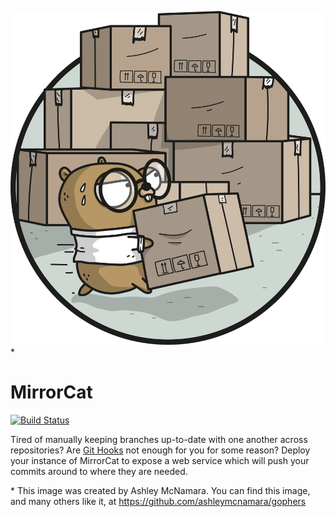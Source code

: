 ![Gophers Moving](https://github.com/ashleymcnamara/gophers/blob/53a51e151e368eb57ef5958588365f6e3a6cd6e2/MovingGopher.png) *

# MirrorCat
[![Build Status](https://travis-ci.org/Azure/mirrorcat.svg?branch=master)](https://travis-ci.org/Azure/mirrorcat)

Tired of manually keeping branches up-to-date with one another across repositories? Are [Git Hooks](https://git-scm.com/book/en/v2/Customizing-Git-Git-Hooks) not enough for you for some reason? Deploy your instance of MirrorCat to expose a web service which will push your commits around to where they are needed.

\* This image was created by Ashley McNamara. You can find this image, and many others like it, at https://github.com/ashleymcnamara/gophers
